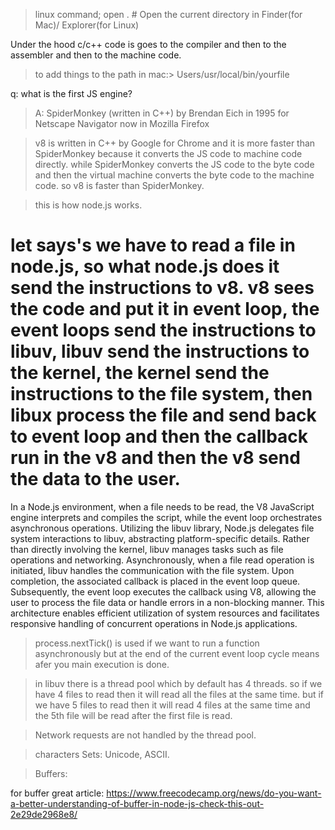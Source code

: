 > linux command;
> open . # Open the current directory in Finder(for Mac)/ Explorer(for Linux)

Under the hood c/c++ code is goes to the compiler and then to the assembler and then to the machine code.

> to add things to the path in mac:> Users/usr/local/bin/yourfile

q: what is the first JS engine?

> A: SpiderMonkey (written in C++) by Brendan Eich in 1995 for Netscape Navigator now in Mozilla Firefox

> v8 is written in C++ by Google for Chrome and it is more faster than SpiderMonkey because it converts the JS code to machine code directly. while SpiderMonkey converts the JS code to the byte code and then the virtual machine converts the byte code to the machine code. so v8 is faster than SpiderMonkey.

> this is how node.js works.

# let says's we have to read a file in node.js, so what node.js does it send the instructions to v8. v8 sees the code and put it in event loop, the event loops send the instructions to libuv, libuv send the instructions to the kernel, the kernel send the instructions to the file system, then libux process the file and send back to event loop and then the callback run in the v8 and then the v8 send the data to the user.

In a Node.js environment, when a file needs to be read, the V8 JavaScript engine interprets and compiles the script, while the event loop orchestrates asynchronous operations. Utilizing the libuv library, Node.js delegates file system interactions to libuv, abstracting platform-specific details. Rather than directly involving the kernel, libuv manages tasks such as file operations and networking. Asynchronously, when a file read operation is initiated, libuv handles the communication with the file system. Upon completion, the associated callback is placed in the event loop queue. Subsequently, the event loop executes the callback using V8, allowing the user to process the file data or handle errors in a non-blocking manner. This architecture enables efficient utilization of system resources and facilitates responsive handling of concurrent operations in Node.js applications.

> process.nextTick() is used if we want to run a function asynchronously but at the end of the current event loop cycle means afer you main execution is done.

> in libuv there is a thread pool which by default has 4 threads. so if we have 4 files to read then it will read all the files at the same time. but if we have 5 files to read then it will read 4 files at the same time and the 5th file will be read after the first file is read.

> Network requests are not handled by the thread pool.

> characters Sets: Unicode, ASCII.

> Buffers:

for buffer great article: https://www.freecodecamp.org/news/do-you-want-a-better-understanding-of-buffer-in-node-js-check-this-out-2e29de2968e8/
